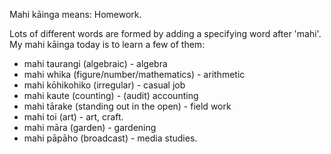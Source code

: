 Mahi kāinga means: Homework.

Lots of different words are formed by adding a specifying word after 'mahi'. My mahi kāinga today is to learn a few of them:
- mahi taurangi (algebraic) - algebra
- mahi whika (figure/number/mathematics) - arithmetic
- mahi kōhikohiko (irregular) - casual job
- mahi kaute (counting) - (audit) accounting
- mahi tārake (standing out in the open) - field work
- mahi toi (art) - art, craft.
- mahi māra (garden) - gardening
- mahi pāpāho (broadcast) - media studies.